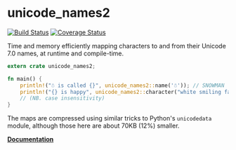 # unicode_names2

[![Build Status](https://travis-ci.org/huonw/unicode_names2.png)](https://travis-ci.org/huonw/unicode_names2) [![Coverage Status](https://coveralls.io/repos/huonw/unicode_names2/badge.svg)](https://coveralls.io/r/huonw/unicode_names2)

Time and memory efficiently mapping characters to and from their
Unicode 7.0 names, at runtime and compile-time.

```rust
extern crate unicode_names2;

fn main() {
    println!("☃ is called {}", unicode_names2::name('☃')); // SNOWMAN
    println!("{} is happy", unicode_names2::character("white smiling face")); // ☺
    // (NB. case insensitivity)
}
```

The maps are compressed using similar tricks to Python's `unicodedata`
module, although those here are about 70KB (12%) smaller.

[**Documentation**](http://huonw.github.io/unicode_names/unicode_names)
